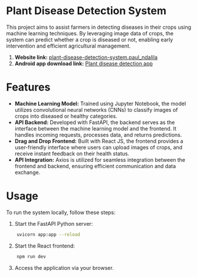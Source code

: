 # Plant Disease Detection System
This project aims to assist farmers in detecting diseases in their crops using machine learning techniques. By leveraging image data of crops, the system can predict whether a crop is diseased or not, enabling early intervention and efficient agricultural management.
<ol>
  <li><b>Website link:</b> <a href="https://plant-disease-detection-system.vercel.app/">plant-disease-detection-system.paul_ndalila</a></li>
  <li><b>Android app download link:</b> <a href="https://expo.dev/artifacts/eas/3Xg7AfN6pm1VgXu6jG2aGX.apk">Plant disease detection app</a></li>
</ol>

#  Features
<ul>
  <li><b>Machine Learning Model:</b> Trained using Jupyter Notebook, the model utilizes convolutional neural networks (CNNs) to classify images of crops into diseased or healthy categories.</li>
  <li><b>API Backend:</b> Developed with FastAPI, the backend serves as the interface between the machine learning model and the frontend. It handles incoming requests, processes data, and returns predictions.</li>
  <li><b>Drag and Drop Frontend:</b> Built with React JS, the frontend provides a user-friendly interface where users can upload images of crops, and receive instant feedback on their health status.</li>
  <li><b>API Integration:</b> Axios is utilized for seamless integration between the frontend and backend, ensuring efficient communication and data exchange.</li>
</ul>

# Usage
To run the system locally, follow these steps:

1. Start the FastAPI Python server:
```bash
    uvicorn app:app --reload
```
2. Start the React frontend:
```bash
    npm run dev
```
3. Access the application via your browser.

